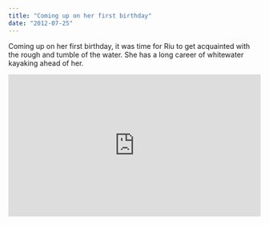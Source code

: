 ```yaml
---
title: "Coming up on her first birthday"
date: "2012-07-25"
---
```


Coming up on her first birthday, it was time for Riu to get acquainted with the rough and tumble of the water. She has a long career of whitewater kayaking ahead of her.

<div style="padding:56.25% 0 0 0;position:relative;"><iframe src="https://player.vimeo.com/video/46352226?title=0&amp;byline=0&amp;portrait=0&amp;badge=0&amp;autopause=0&amp;player_id=0&amp;app_id=58479" frameborder="0" allow="autoplay; fullscreen; picture-in-picture; clipboard-write" style="position:absolute;top:0;left:0;width:100%;height:100%;" title="Riu Swimming"></iframe></div><script src="https://player.vimeo.com/api/player.js"></script>
